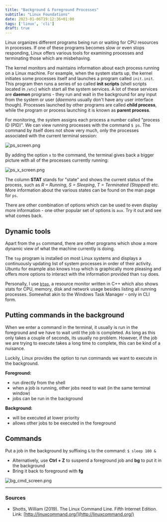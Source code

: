 ```yaml
---
title: "Background & Foreground Processes"
subtitle: "Linux Foundations"
date: 2023-01-06T19:12:36+01:00
tags: ['linux', 'cli']
draft: true
---
```

Linux organizes different programs being run or waiting for CPU resources in processes. If one of these programs becomes slow or even stops responding, Linux offers various tools for examining processes and terminating those which are misbehaving.

<!--more-->

The kernel monitors and maintains information about each process running on a Linux machine. For example, when the system starts up, the kernel initiates some processes itself and launches a program called `init.init`. This program then runs a series of so called **init scripts** (shell scripts located in `/etc`) which start all the system services. A lot of these services are **daemon** programs - they run and wait in the background for any input from the system or user (*daemons* usually don't have any user interface though). Processes launched by other programs are called **child process**, while the program or process launching it is known as **parent process**.

For monitoring, the system assigns each process a number called "process ID (PID)". We can view running processes with the command `$ ps`. The command by itself does not show very much, only the processes associated with the current terminal session:

![ps_screen.png](/img/ps_screen.png)

By adding the option `x` to the command, the terminal gives back a bigger picture with all of the processes currently running:

![ps_x_screen.png](/img/ps_x_screen.png)

The column **STAT** stands for "state" and shows the current status of the process, such as *R = Running*, *S = Sleeping*, *T = Terminated (Stopped)* etc. More information about the various states can be found on the man page for `ps`.

There are other combination of options which can be used to even display more information - one other popular set of options is `aux`. Try it out and see what comes back.

## Dynamic tools
Apart from the `ps` command, there are other programs which show a more dynamic view of what the machine currently is doing.

The `top` program is installed on most Linux systems and displays a continuously updating list of system processes in order of their activity. Ubuntu for example also knows `htop` which is graphically more pleasing and offers more options to interact with the information provided than `top` does.

Personally, I use [`btop`](https://github.com/aristocratos/btop), a resource monitor written in C++ which also shows stats for CPU, memory, disk and network usage besides listing all running processes. Somewhat akin to the Windows Task Manager - only in CLI form.

## Putting commands in the background

When we enter a command in the terminal, it usually is run in the foreground and we have to wait until the job is completed. As long as this only takes a couple of seconds, its usually no problem. However, if the job we are trying to execute takes a long time to complete, this can be kind of a nuisance.

Luckily, Linux provides the option to run commands we want to execute in the background.

**Foreground:**
* run directly from the shell
* when a job is running, other jobs need to wait (in the same terminal window)
* jobs can be run in the background

**Background:**
* will be executed at lower priority
* allows other jobs to be executed in the foreground

## Commands

Put a job in the background by suffixing `&` to the command:
`$ sleep 100 &`

* Alternatively, use **Ctrl + Z** to suspend a foreground job and **bg** to put it in the background
* Bring it back to foreground with **fg**

![bg_cmd_screen.png](/img/bg_cmd_screen.png)

***

### Sources
* Shotts, William (2019). The Linux Command Line. Fifth Internet Edition.
Link: [http://linuxcommand.org/](http://linuxcommand.org/)